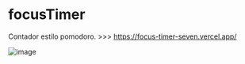 # focusTimer

Contador estilo pomodoro. >>> https://focus-timer-seven.vercel.app/

![image](https://user-images.githubusercontent.com/105174300/221437143-45385aae-5732-42d4-8aa6-687413e4ae8c.png)
